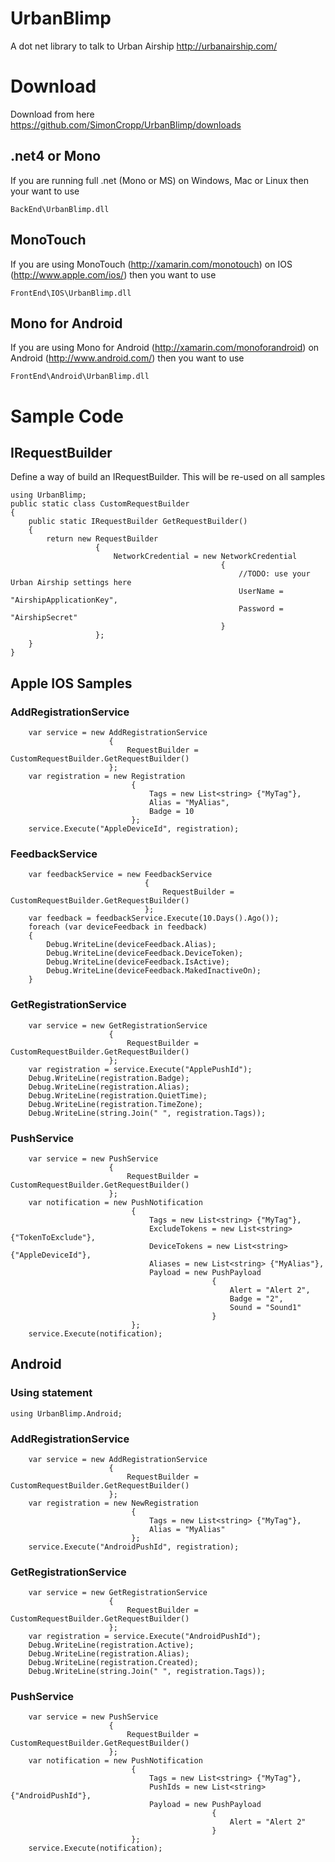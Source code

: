 UrbanBlimp
==========

A dot net library to talk to Urban Airship http://urbanairship.com/

# Download

Download from here https://github.com/SimonCropp/UrbanBlimp/downloads

## .net4 or Mono

If you are running full .net (Mono or MS) on Windows, Mac or Linux then your want to use

`BackEnd\UrbanBlimp.dll`

## MonoTouch

If you are using MonoTouch (http://xamarin.com/monotouch) on IOS (http://www.apple.com/ios/) then you want to use 

`FrontEnd\IOS\UrbanBlimp.dll`

## Mono for Android

If you are using Mono for Android (http://xamarin.com/monoforandroid) on Android (http://www.android.com/) then you want to use 

`FrontEnd\Android\UrbanBlimp.dll`

# Sample Code

## IRequestBuilder

Define a way of build an IRequestBuilder. This will be re-used on all samples

    using UrbanBlimp;
    public static class CustomRequestBuilder
    {
        public static IRequestBuilder GetRequestBuilder()
        {
            return new RequestBuilder
                       {
                           NetworkCredential = new NetworkCredential
                                                   {
                                                       //TODO: use your Urban Airship settings here
                                                       UserName = "AirshipApplicationKey",
                                                       Password = "AirshipSecret"
                                                   }
                       };
        }
    }
    
## Apple IOS Samples 

### AddRegistrationService 

        var service = new AddRegistrationService
                          {
                              RequestBuilder = CustomRequestBuilder.GetRequestBuilder()
                          };
        var registration = new Registration
                               {
                                   Tags = new List<string> {"MyTag"},
                                   Alias = "MyAlias",
                                   Badge = 10
                               };
        service.Execute("AppleDeviceId", registration);
        
### FeedbackService

        var feedbackService = new FeedbackService
                                  {
                                      RequestBuilder = CustomRequestBuilder.GetRequestBuilder()
                                  };
        var feedback = feedbackService.Execute(10.Days().Ago());
        foreach (var deviceFeedback in feedback)
        {
            Debug.WriteLine(deviceFeedback.Alias);
            Debug.WriteLine(deviceFeedback.DeviceToken);
            Debug.WriteLine(deviceFeedback.IsActive);
            Debug.WriteLine(deviceFeedback.MakedInactiveOn);
        }
        
### GetRegistrationService

        var service = new GetRegistrationService
                          {
                              RequestBuilder = CustomRequestBuilder.GetRequestBuilder()
                          };
        var registration = service.Execute("ApplePushId");
        Debug.WriteLine(registration.Badge);
        Debug.WriteLine(registration.Alias);
        Debug.WriteLine(registration.QuietTime);
        Debug.WriteLine(registration.TimeZone);
        Debug.WriteLine(string.Join(" ", registration.Tags));
        
### PushService

        var service = new PushService
                          {
                              RequestBuilder = CustomRequestBuilder.GetRequestBuilder()
                          };
        var notification = new PushNotification
                               {
                                   Tags = new List<string> {"MyTag"},
                                   ExcludeTokens = new List<string> {"TokenToExclude"},
                                   DeviceTokens = new List<string> {"AppleDeviceId"},
                                   Aliases = new List<string> {"MyAlias"},
                                   Payload = new PushPayload
                                                 {
                                                     Alert = "Alert 2",
                                                     Badge = "2",
                                                     Sound = "Sound1"
                                                 }
                               };
        service.Execute(notification);
        
## Android       

### Using statement

    using UrbanBlimp.Android;
        
### AddRegistrationService

        var service = new AddRegistrationService
                          {
                              RequestBuilder = CustomRequestBuilder.GetRequestBuilder()
                          };
        var registration = new NewRegistration
                               {
                                   Tags = new List<string> {"MyTag"},
                                   Alias = "MyAlias"
                               };
        service.Execute("AndroidPushId", registration);
        
### GetRegistrationService
        
        var service = new GetRegistrationService
                          {
                              RequestBuilder = CustomRequestBuilder.GetRequestBuilder()
                          };
        var registration = service.Execute("AndroidPushId");
        Debug.WriteLine(registration.Active);
        Debug.WriteLine(registration.Alias);
        Debug.WriteLine(registration.Created);
        Debug.WriteLine(string.Join(" ", registration.Tags));
        
### PushService
        
        var service = new PushService
                          {
                              RequestBuilder = CustomRequestBuilder.GetRequestBuilder()
                          };
        var notification = new PushNotification
                               {
                                   Tags = new List<string> {"MyTag"},
                                   PushIds = new List<string> {"AndroidPushId"},
                                   Payload = new PushPayload
                                                 {
                                                     Alert = "Alert 2"
                                                 }
                               };
        service.Execute(notification);
        
        
        
        
        
        
        